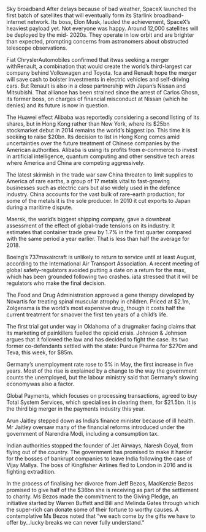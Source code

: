 Sky broadband
After delays because of bad weather, SpaceX launched the first batch of satellites that will eventually form its Starlink broadband-internet network. Its boss, Elon Musk, lauded the achievement, SpaceX’s heaviest payload yet. Not everyone was happy. Around 12,000 satellites will be deployed by the mid- 2020s. They operate in low orbit and are brighter than expected, prompting concerns from astronomers about obstructed telescope observations.

Fiat ChryslerAutomobiles confirmed that itwas seeking a merger withRenault, a combination that would create the world’s third-largest car company behind Volkswagen and Toyota. fca and Renault hope the merger will save cash to bolster investments in electric vehicles and self-driving cars. But Renault is also in a close partnership with Japan’s Nissan and Mitsubishi. That alliance has been strained since the arrest of Carlos Ghosn, its former boss, on charges of financial misconduct at Nissan (which he denies) and its future is now in question.

The Huawei effect
Alibaba was reportedly considering a second listing of its shares, but in Hong Kong rather than New York, where its $25bn stockmarket debut in 2014 remains the world’s biggest ipo. This time it is seeking to raise $20bn. Its decision to list in Hong Kong comes amid uncertainties over the future treatment of Chinese companies by the American authorities. Alibaba is using its profits from e-commerce to invest in artificial intelligence, quantum computing and other sensitive tech areas where America and China are competing aggressively.

The latest skirmish in the trade war saw China threaten to limit supplies to America of rare earths, a group of 17 metals vital to fast-growing businesses such as electric cars but also widely used in the defence industry. China accounts for the vast bulk of rare-earth production; for some of the metals it is the sole producer. In 2010 it cut exports to Japan during a maritime dispute.

Maersk, the world’s biggest shipping company, gave a downbeat assessment of the effect of global-trade tensions on its industry. It estimates that container trade grew by 1.7% in the first quarter compared with the same period a year earlier. That is less than half the average for 2018.

Boeing’s 737maxaircraft is unlikely to return to service until at least August, according to the International Air Transport Association. A recent meeting of global safety-regulators avoided putting a date on a return for the max, which has been grounded following two crashes. iata stressed that it will be regulators who make the final decision.

The Food and Drug Administration approved a gene therapy developed by Novartis for treating spinal muscular atrophy in children. Priced at $2.1m, Zolgensma is the world’s most expensive drug, though it costs half the current treatment for smaover the first ten years of a child’s life.

The first trial got under way in Oklahoma of a drugmaker facing claims that its marketing of painkillers fuelled the opioid crisis. Johnson & Johnson argues that it followed the law and has decided to fight the case. Its two former co-defendants settled with the state: Purdue Pharma for $270m and Teva, this week, for $85m.

Germany’s unemployment rate rose to 5% in May, the first increase in five years. Most of the rise is explained by a change to the way the government counts the unemployed, but the labour ministry said that Germany’s slowing economywas also a factor.

Global Payments, which focuses on processing transactions, agreed to buy Total System Services, which specialises in clearing them, for $21.5bn. It is the third big merger in the payments industry this year.

Arun Jaitley stepped down as India’s finance minister because of ill health. Mr Jaitley oversaw many of the financial reforms introduced under the government of Narendra Modi, including a consumption tax.

Indian authorities stopped the founder of Jet Airways, Naresh Goyal, from flying out of the country. The government has promised to make it harder for the bosses of bankrupt companies to leave India following the case of Vijay Mallya. The boss of Kingfisher Airlines fled to London in 2016 and is fighting extradition.

In the process of finalising her divorce from Jeff Bezos, MacKenzie Bezos promised to give half of the $36bn she is receiving as part of the settlement to charity. Ms Bezos made the commitment to the Giving Pledge, an initiative started by Warren Buffett and Bill and Melinda Gates through which the super-rich can donate some of their fortune to worthy causes. A contemplative Ms Bezos noted that “we each come by the gifts we have to offer by…lucky breaks we can never fully understand.”